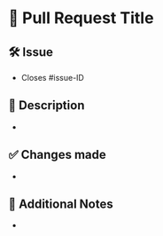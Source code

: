 # 📝 Pull Request Title

## 🛠️ Issue
- Closes #issue-ID

## 📖 Description
- 

## ✅ Changes made
- 

## 📜 Additional Notes
- 
